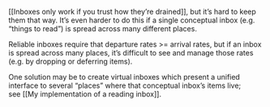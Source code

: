 [[Inboxes only work if you trust how they’re drained]], but it’s hard to keep them that way. It’s even harder to do this if a single conceptual inbox (e.g. “things to read”) is spread across many different places.

Reliable inboxes require that departure rates >= arrival rates, but if an inbox is spread across many places, it’s difficult to see and manage those rates (e.g. by dropping or deferring items).

One solution may be to create virtual inboxes which present a unified interface to several “places” where that conceptual inbox’s items live; see [[My implementation of a reading inbox]].